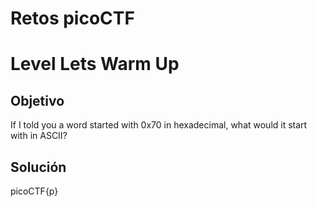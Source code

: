 # Retos picoCTF

# Level Lets Warm Up

## Objetivo
If I told you a word started with 0x70 in hexadecimal, what would it start with in ASCII?

## Solución
picoCTF{p}
